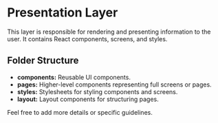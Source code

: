 # Presentation Layer

This layer is responsible for rendering and presenting information to the user. It contains React components, screens, and styles.

## Folder Structure

- **components:** Reusable UI components.
- **pages:** Higher-level components representing full screens or pages.
- **styles:** Stylesheets for styling components and screens.
- **layout:** Layout components for structuring pages.

Feel free to add more details or specific guidelines.
